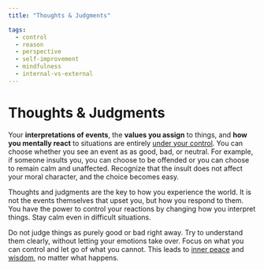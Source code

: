 ```yaml
---
title: "Thoughts & Judgments"

tags:
  - control
  - reason
  - perspective
  - self-improvement
  - mindfulness
  - internal-vs-external
---
```


# Thoughts & Judgments

Your **interpretations of events**, the **values you assign** to things, and
**how you mentally react** to situations are entirely [under your
control](dichotomy-control.md#what-is-within-our-control). You can choose
whether you see an event as as good, bad, or neutral. For example, if someone
insults you, you can choose to be offended or you can choose to remain calm and
unaffected. Recognize that the insult does not affect your moral character, and
the choice becomes easy.

Thoughts and judgments are the key to how you experience the world. It is not
the events themselves that upset you, but how you respond to them. You have the
power to control your reactions by changing how you interpret things. Stay calm
even in difficult situations.

Do not judge things as purely good or bad right away. Try to understand them
clearly, without letting your emotions take over. Focus on what you can control
and let go of what you cannot. This leads to [inner
peace](freedom-disturbance.md) and [wisdom](wisdom.md), no matter what happens.